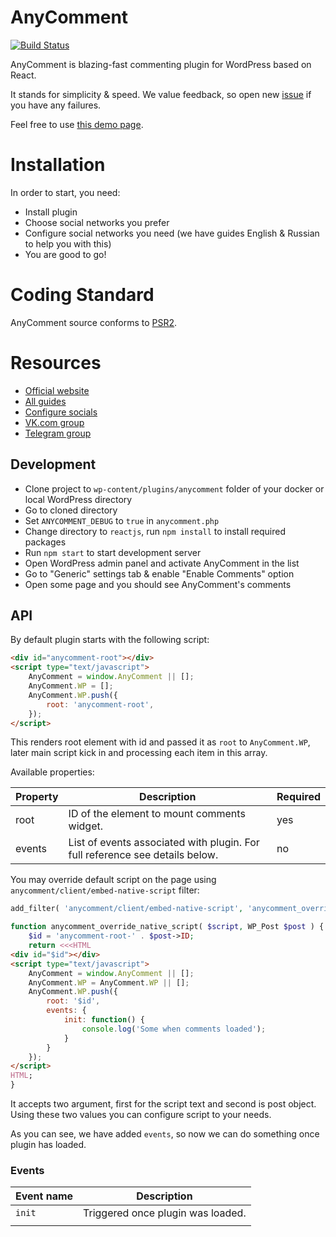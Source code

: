 # AnyComment 
[![Build Status](https://travis-ci.org/bologer/anycomment.io.svg?branch=master)](https://travis-ci.org/bologer/anycomment.io)

AnyComment is blazing-fast commenting plugin for WordPress based on React.

It stands for simplicity & speed. We value feedback, so open new [issue](https://github.com/bologer/anycomment.io/issues) if you have any failures.

Feel free to use [this demo page](https://anycomment.io/demo/).

# Installation 
In order to start, you need:

* Install plugin
* Choose social networks you prefer
* Configure social networks you need (we have guides English & Russian to help you with this)
* You are good to go!

# Coding Standard
AnyComment source conforms to [PSR2](https://www.php-fig.org/psr/psr-2/).

# Resources
* [Official website](http://anycomment.io/en/)
* [All guides](https://anycomment.io/en/category/tutorials/)
* [Configure socials](https://anycomment.io/en/category/tutorials/socials/)
* [VK.com group](http://vk.com/anycomment)
* [Telegram group](https://t.me/anycomment)


## Development 

- Clone project to `wp-content/plugins/anycomment` folder of your docker or local WordPress directory
- Go to cloned directory
- Set `ANYCOMMENT_DEBUG` to `true` in `anycomment.php`
- Change directory to `reactjs`, run `npm install` to install required packages
- Run `npm start` to start development server
- Open WordPress admin panel and activate AnyComment in the list
- Go to "Generic" settings tab & enable "Enable Comments" option
- Open some page and you should see AnyComment's comments

## API

By default plugin starts with the following script: 

```html
<div id="anycomment-root"></div>
<script type="text/javascript">
    AnyComment = window.AnyComment || [];
    AnyComment.WP = [];
    AnyComment.WP.push({
        root: 'anycomment-root',
    });
</script>
```

This renders root element with id and passed it as `root` to `AnyComment.WP`, later main script kick in and processing each item in this array. 


Available properties: 

| Property  |  Description  | Required  |
|---|---|---|
| root  | ID of the element to mount comments widget.  | yes |
| events  | List of events associated with plugin. For full reference see details below. | no  |


You may override default script on the page using `anycomment/client/embed-native-script` filter: 

```php
add_filter( 'anycomment/client/embed-native-script', 'anycomment_override_native_script', 11, 2 );

function anycomment_override_native_script( $script, WP_Post $post ) {
    $id = 'anycomment-root-' . $post->ID;
	return <<<HTML
<div id="$id"></div>
<script type="text/javascript">
    AnyComment = window.AnyComment || [];
    AnyComment.WP = AnyComment.WP || [];
    AnyComment.WP.push({
        root: '$id',
        events: {
            init: function() {
                console.log('Some when comments loaded');
            }
        }
    });
</script>
HTML;
}
```

It accepts two argument, first for the script text and second is post object. Using these two values you can configure script to your needs.

As you can see, we have added `events`, so now we can do something once plugin has loaded.


### Events


| Event name | Description |
|-----|---|
| `init` | Triggered once plugin was loaded.  | init: function() |
|  | |
